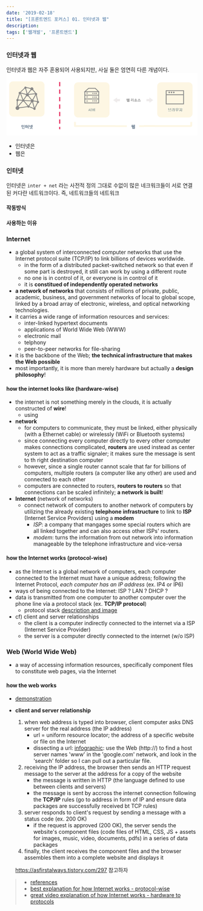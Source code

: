 ```yaml
---
date: '2019-02-18'
title: "[프론트엔드 포커스] 01. 인터넷과 웹"
description: 
tags: ['웹개발', '프론트엔드']
---
```


### 인터넷과 웹
인터넷과 웹은 자주 혼용되어 사용되지만, 사실 둘은 엄연히 다른 개념이다.
<img src="./_images/1_overview2.PNG" width="800px">
- 인터넷은
- 웹은 

### 인터넷
인터넷은 `inter + net` 라는 사전적 정의 그대로 수없이 많은 네크워크들이 서로 연결된 커다란 네트워크이다. 즉, 네트워크들의 네트워크

#### 작동방식

#### 사용하는 이유

### Internet
- a global system of interconnected computer networks that use the Internet protocol suite (TCP/IP) to link billions of devices worldwide.
    - in the form of a distributed packet-switched network so that even if some part is destroyed, it still can work by using a different route
    - no one is in control of it, or everyone is in control of it
    - it is __constitued of independently operated networks__
- __a network of networks__ that consists of millions of private, public, academic, business, and government networks of local to global scope, linked by a broad array of electronic, wireless, and optical networking technologies.
- it carries a wide range of information resources and services:
    - inter-linked hypertext documents
    - applications of World Wide Web (WWW)
    - electronic mail
    - telphony
    - peer-to-peer networks for file-sharing
- it is the backbone of the Web; __the technical infrastructure that makes the Web possible__
- most importantly, it is more than merely hardware but actually a __design philosophy__!

#### how the internet looks like (hardware-wise)
- the internet is not something merely in the clouds, it is actually constructed of  __wire__!
    - using 
- __network__
    - for computers to communicate, they must be linked, either physically (with a Ethernet cable) or wirelessly (WiFi or Bluetooth systems)
    - since connecting every computer directly to every other computer makes connections complicated, __routers__ are used instead as center system to act as a traffic signaler; it makes sure the message is sent to th right destination computer
    - however, since a single router cannot scale that far for billions of computers, multiple routers (a computer like any other) are used and connected to each other 
    - computers are connected to routers, __routers to routers__ so that connections can be scaled infinitely; __a network is built__!
- __Internet__ (network of networks)
    - connect network of computers to another network of computers by utilizing the already existing __telephone infrastructure__ to link to __ISP__ (Internet Service Providers) using a __modem__
        - _ISP_: a company that mangages some special routers which are all linked together and can also access other ISPs' routers. 
        - _modem_: turns the information from out network into information manageable by the telephone infrastructure and vice-versa

#### how the Internet works (protocol-wise)
- as the Internet is a global network of computers, each computer connected to the Internet must have a unique address; following the Internet Protocol, _each computer has an IP address_ (ex. IP4 or IP6)
- ways of being connected to the Internet: ISP ? LAN ? DHCP ?
- data is transmitted from one computer to another computer over the phone line via a protocol stack (ex. __TCP/IP protocol__)
    - protocol stack [description and image](http://web.stanford.edu/class/msande91si/www-spr04/readings/week1/InternetWhitepaper.htm)
- cf) client and server relationships
    - the client is a computer indirectly connected to the internet via a ISP (Internet Service Provider)
    - the server is a computer directly connected to the internet (w/o ISP)

### Web (World Wide Web)
- a way of accessing information resources, specifically component files to constitute web pages, via the Internet

#### how the web works
- [demonstration](https://www.eventedmind.com/classes/how-the-web-works-7f40254c/introduction-how-the-web-works-fd9f78b1)
- __client and server relationship__
    1. when web address is typed into browser, client computer asks DNS server for the real address (the IP address)
        - url = uniform resource locator; the address of a specific website or file on the Internet
        - dissecting a url: [infographic](https://www.helloitsliam.com/2014/12/20/how-the-internet-works-infographic/): use the Web (http://) to find a host server names 'www' in the 'google.com' network, and look in the 'search' folder so I can pull out a particular file.
    2. receiving the IP address, the browser then sends an HTTP request message to the server at the address for a copy of the website
        - the message is written in HTTP (the language defined to use between clients and servers)
        - the message is sent by accross the internet connection following the __TCP/IP__ rules (go to address in form of IP and ensure data packages are successfully received bt TCP rules)
    3. server responds to client's request by sending a message with a status code (ex. 200 OK)
        - if the request is approved (200 OK), the server sends the website's component files (code files of HTML, CSS, JS + assets for images, music, video, documents, pdfs) in a series of data packages
    4. finally, the client receives the component files and the browser assembles them into a complete website and displays it

    https://asfirstalways.tistory.com/297 참고하자

> - [references](https://frontendmasters.com/books/front-end-handbook/2018/learning/internet.html)
> - [best explanation for how Internet works - protocol-wise](http://web.stanford.edu/class/msande91si/www-spr04/readings/week1/InternetWhitepaper.htm)
> - [great video explanation of how Internet works - hardware to protocols](https://www.khanacademy.org/partner-content/code-org/internet-works)